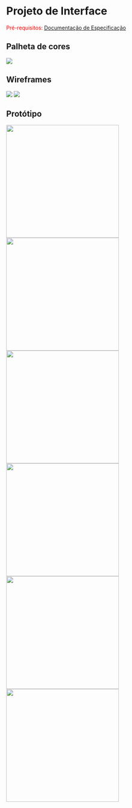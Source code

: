 
# Projeto de Interface

<span style="color:red">Pré-requisitos: <a href="2-Especificação do Projeto.md"> Documentação de Especificação</a></span>

## Palheta de cores

<img src="./img/palheta.png">

## Wireframes

<img src="./img/wireframe1.png">

<img src="./img/wireframe2.png">

## Protótipo

<img src="./img/load.png" width="300px"/> <img src="./img/login.png" width="300px"/> <img src="./img/signin.png" width="300px"/> 
<img src="./img/paginainicial.png" width="300px"/> <img src="./img/agendamento.png" width="300px"/> <img src="./img/perfil.png" width="300px"/> 
